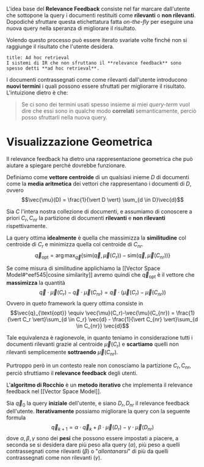 L'idea base del **Relevance Feedback** consiste nel far marcare dall'utente che sottopone la query i documenti restituiti come **rilevanti** o **non rilevanti**.
Dopodiché sfruttare questa etichettatura fatta *on-the-fly* per eseguire una nuova query nella speranza di migliorare il risultato.

Volendo questo processo può essere iterato svariate volte finché non si raggiunge il risultato che l'utente desidera.

```ad-tldr
title: Ad hoc retrieval
I sistemi di IR che non sfruttano il **relevance feedback** sono spesso detti **ad hoc retrieval**.
```


I documenti contrassegnati come come rilevanti dall'utente introducono **nuovi termini** i quali possono essere sfruttati per migliorarre il risultato.
L'intuizione dietro è che:
> Se ci sono dei termini usati spesso insieme ai miei *query-term* vuol dire che essi sono in qualche modo **correlati** semanticamente, perciò posso sfruttarli nella nuova query.


# Visualizzazione Geometrica
Il relevance feedback ha dietro una rappresentazione geometrica che può aiutare a spiegare perché dovrebbe funzionare.

Definiamo come **vettore centroide** di un qualsiasi inieme $D$ di documenti come la **media aritmetica** dei vettori che rappresentano i documenti di $D$, ovvero $$\vec{\mu}(D) = \frac{1}{\vert D \vert} \sum_{d \in D}\vec{d}$$

Sia $C$ l'intera nostra collezione di documenti, e assumiamo di conoscere a priori $C_r, C_{nr}$ la partizione di documenti **rilevanti** e **non rilevanti** rispettivamente.

La query ottima **idealmente** è quella che massimizza la **similitudine** col centroide di $C_r$ e minimizza quella col centroide di $C_{nr}$.
$$\vec{q}_{\text{opt}} = \arg \max_{\vec{q}} \lbrace \text{sim}(\vec{q}, \vec{\mu}(C_r))- \text{sim}(\vec{q}, \vec{\mu}(C_{nr})) \rbrace$$

Se come misura di similitudine applichiamo la [[Vector Space Model#^eef545|cosine similarity]] avremo quindi che $\vec{q}_{\text{opt}}$ è il vettore che **massimizza** la quantità $$\vec{q}\cdot\vec{\mu}(C_r) - \vec{q}\cdot\vec{\mu}(C_{nr}) = \vec{q} \cdot (\vec{\mu}(C_r)-\vec{\mu}(C_{nr}))$$
Ovvero in queto framework la query ottima consiste in $$\vec{q}_{\text{opt}} \equiv \vec{\mu}(C_r)-\vec{\mu}(C_{nr}) = \frac{1}{\vert C_r \vert}\sum_{d \in C_r} \vec{d} - \frac{1}{\vert C_{nr} \vert}\sum_{d \in C_{nr}} \vec{d}$$

Tale equivalenza è ragionevole, in quanto teniamo in considerazione tutti i documenti rilevanti grazie al centroide $\vec{\mu}(C_r)$ e **scartiamo** quelli non rilevanti semplicemente **sottraendo** $\vec{\mu}(C_{nr})$.

Purtroppo però in un contesto reale non conosciamo la partizione $C_r, C_{nr}$, perciò sfruttiamo il **relevance feedback** degli utenti.

L'**algoritmo di Rocchio** è un **metodo iterativo** che implementa il relevance feedback nel [[Vector Space Model]].

Sia $\vec{q}_0$ la query **iniziale** dell'utente, e siano $D_r, D_{nr}$ il relevance feedback dell'utente.
**Iterativamente** possiamo migliorare la query con la seguente formula $$\vec{q}_{k+1} = \alpha \cdot \vec{q}_k + \beta \cdot \vec{\mu}(D_r) - \gamma \cdot \vec{\mu}(D_{nr})$$ dove $\alpha, \beta, \gamma$ sono dei **pesi** che possono essere impostati a piacere, a seconda se si desidera dare più peso alla query ($\alpha$), più peso a quelli contrassegnati come rilevanti ($\beta$) o "*allontanarsi*" di più da quelli contrassegnati come non rilevanti ($\gamma$).